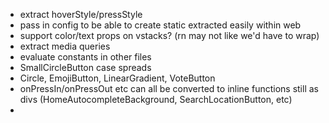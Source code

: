 - extract hoverStyle/pressStyle
- pass in config to be able to create static extracted easily within web
- support color/text props on vstacks? (rn may not like we'd have to wrap)
- extract media queries
- evaluate constants in other files
- SmallCircleButton case spreads
- Circle, EmojiButton, LinearGradient, VoteButton
- onPressIn/onPressOut etc can all be converted to inline functions still as divs (HomeAutocompleteBackground, SearchLocationButton, etc)
-
